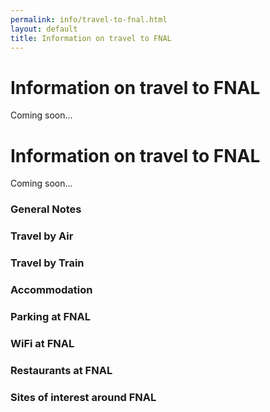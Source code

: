 ```yaml
---
permalink: info/travel-to-fnal.html
layout: default
title: Information on travel to FNAL
---
```


# Information on travel to FNAL

Coming soon...

# Information on travel to FNAL

Coming soon...

### General Notes

### Travel by Air

### Travel by Train

### Accommodation

### Parking at FNAL

### WiFi at FNAL

### Restaurants at FNAL

### Sites of interest around FNAL

